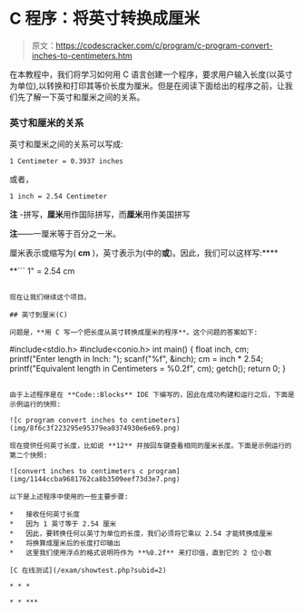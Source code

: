 # C 程序：将英寸转换成厘米

> 原文：<https://codescracker.com/c/program/c-program-convert-inches-to-centimeters.htm>

在本教程中，我们将学习如何用 C 语言创建一个程序，要求用户输入长度(以英寸为单位),以转换和打印其等价长度为厘米。但是在阅读下面给出的程序之前，让我们先了解一下英寸和厘米之间的关系。

### 英寸和厘米的关系

英寸和厘米之间的关系可以写成:

```
1 Centimeter = 0.3937 inches
```

或者，

```
1 inch = 2.54 Centimeter
```

**注** -拼写，**厘米**用作国际拼写，而**厘米**用作美国拼写

**注**——一厘米等于百分之一米。

厘米表示或缩写为( **cm** )，英寸表示为(中的**或**)。因此，我们可以这样写:****

 **```
1" = 2.54 cm
```

现在让我们继续这个项目。

## 英寸到厘米(C)

问题是，**用 C 写一个把长度从英寸转换成厘米的程序**。这个问题的答案如下:

```
#include<stdio.h>
#include<conio.h>
int main()
{
    float inch, cm;
    printf("Enter length in Inch: ");
    scanf("%f", &inch);
    cm = inch * 2.54;
    printf("Equivalent length in Centimeters = %0.2f", cm);
    getch();
    return 0;
}
```

由于上述程序是在 **Code::Blocks** IDE 下编写的，因此在成功构建和运行之后，下面是示例运行的快照:

![c program convert inches to centimeters](img/8f6c3f223295e95379ea0374930e6e69.png)

现在提供任何英寸长度，比如说 **12** 并按回车键查看相同的厘米长度。下面是示例运行的第二个快照:

![convert inches to centimeters c program](img/1144ccba9681762ca8b3509eef73d3e7.png)

以下是上述程序中使用的一些主要步骤:

*   接收任何英寸长度
*   因为 1 英寸等于 2.54 厘米
*   因此，要转换任何以英寸为单位的长度，我们必须将它乘以 2.54 才能转换成厘米
*   将换算成厘米后的长度打印输出
*   这里我们使用浮点的格式说明符作为 **%0.2f** 来打印值，直到它的 2 位小数

[C 在线测试](/exam/showtest.php?subid=2)

* * *

* * ***